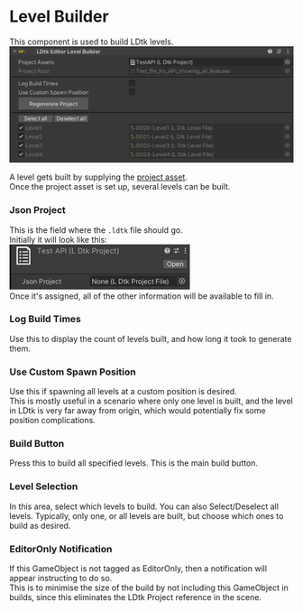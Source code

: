 # Level Builder

This component is used to build LDtk levels.  
![Image](../../images/unity/inspector/LevelBuilder.png)

A level gets built by supplying the [project asset](../ProjectAsset/Main.md).  
Once the project asset is set up, several levels can be built.


### Json Project
This is the field where the `.ldtk` file should go.  
Initially it will look like this:  
![Section](../../images/unity/inspector/EmptyJson.png)  
Once it's assigned, all of the other information will be available to fill in.

### Log Build Times
Use this to display the count of levels built, and how long it took to generate them.

### Use Custom Spawn Position
Use this if spawning all levels at a custom position is desired.  
This is mostly useful in a scenario where only one level is built, and the level in LDtk is very far away from origin, which would potentially fix some position complications.

### Build Button
Press this to build all specified levels. This is the main build button.

### Level Selection
In this area, select which levels to build. You can also Select/Deselect all levels. Typically, only one, or all levels are built, but choose which ones to build as desired.


### EditorOnly Notification
If this GameObject is not tagged as EditorOnly, then a notification will appear instructing to do so.   
This is to minimise the size of the build by not including this GameObject in builds, since this eliminates the LDtk Project reference in the scene.